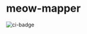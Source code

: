 # meow-mapper

![ci-badge](https://github.com/meow-mapper/meow-mapper-deploy/workflows/meow-mapper/badge.svg)
